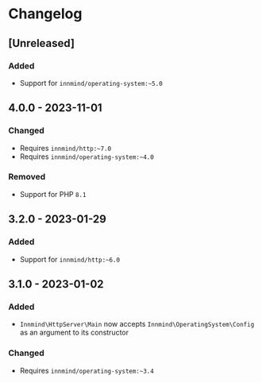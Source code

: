 # Changelog

## [Unreleased]

### Added

- Support for `innmind/operating-system:~5.0`

## 4.0.0 - 2023-11-01

### Changed

- Requires `innmind/http:~7.0`
- Requires `innmind/operating-system:~4.0`

### Removed

- Support for PHP `8.1`

## 3.2.0 - 2023-01-29

### Added

- Support for `innmind/http:~6.0`

## 3.1.0 - 2023-01-02

### Added

- `Innmind\HttpServer\Main` now accepts `Innmind\OperatingSystem\Config` as an argument to its constructor

### Changed

- Requires `innmind/operating-system:~3.4`
